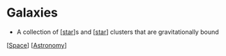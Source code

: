 # Galaxies

- A collection of [[star]]s and [[star]] clusters that are gravitationally bound

[[Space]] [[Astronomy]]

[//begin]: # "Autogenerated link references for markdown compatibility"
[star]: star "Star"
[space]: space "Space"
[astronomy]: astronomy "Astronomy"
[//end]: # "Autogenerated link references"
